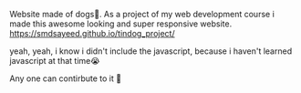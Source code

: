 Website made of dogs🐶.
As a project of my web development course i made this awesome looking and super responsive website.
https://smdsayeed.github.io/tindog_project/

yeah, yeah, i know i didn't include the javascript,
because i haven't learned javascript at that time😭

Any one can contirbute to it 🤝
